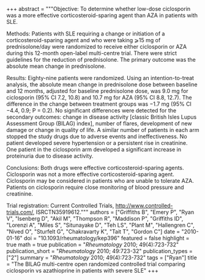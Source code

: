 +++
abstract = """Objective: To determine whether low-dose ciclosporin was a more effective corticosteroid-sparing agent than AZA in patients with SLE.

Methods: Patients with SLE requiring a change or initiation of a corticosteroid-sparing agent and who were taking ⩾15 mg of prednisolone/day were randomized to receive either ciclosporin or AZA during this 12-month open-label multi-centre trial. There were strict guidelines for the reduction of prednisolone. The primary outcome was the absolute mean change in prednisolone.

Results: Eighty-nine patients were randomized. Using an intention-to-treat analysis, the absolute mean change in prednisolone dose between baseline and 12 months, adjusted for baseline prednisolone dose, was 9.0 mg for ciclosporin (95% CI 7.2, 10.8) and 10.7 mg for AZA (95% CI 8.8, 12.7). The difference in the change between treatment groups was −1.7 mg (95% CI −4.4, 0.9; P = 0.2). No significant differences were detected for the secondary outcomes: change in disease activity [classic British Isles Lupus Assessment Group (BILAG) index], number of flares, development of new damage or change in quality of life. A similar number of patients in each arm stopped the study drugs due to adverse events and ineffectiveness. No patient developed severe hypertension or a persistent rise in creatinine. One patient in the ciclosporin arm developed a significant increase in proteinuria due to disease activity.

Conclusions: Both drugs were effective corticosteroid-sparing agents. Ciclosporin was not a more effective corticosteroid-sparing agent. Ciclosporin may be considered in patients who are unable to tolerate AZA. Patients on ciclosporin require close monitoring of blood pressure and creatinine.

Trial registration: Current Controlled Trials, http://www.controlled-trials.com/, ISRCTN35919612."""
authors = ["Griffiths B", "Emery P", "Ryan V", "Isenberg D", "Akil M", "Thompson R", "Maddison P", "Griffiths ID", "Lorenzi A", "Miles S", "Situnayake D", "Teh LS", "Plant M", "Hallengren C", "Nived O", "Sturfelt G", "Chakravarty K", "Tait T", "Gordon C"]
date = "2010-01-16"
doi = "10.1093/rheumatology/kep396"
featured = false
highlight = true
math = true
publication = "*Rheumatology* 2010; 49(4):723-732"
publication_short = "*Rheumatology* 2010; 49:723-32"
publication_types = ["2"]
summary = "*Rheumatology* 2010; 49(4):723-732"
tags = ["Ryan"]
title = "The BILAG multi-centre open randomized controlled trial comparing ciclosporin vs azathioprine in patients with severe SLE"
+++
